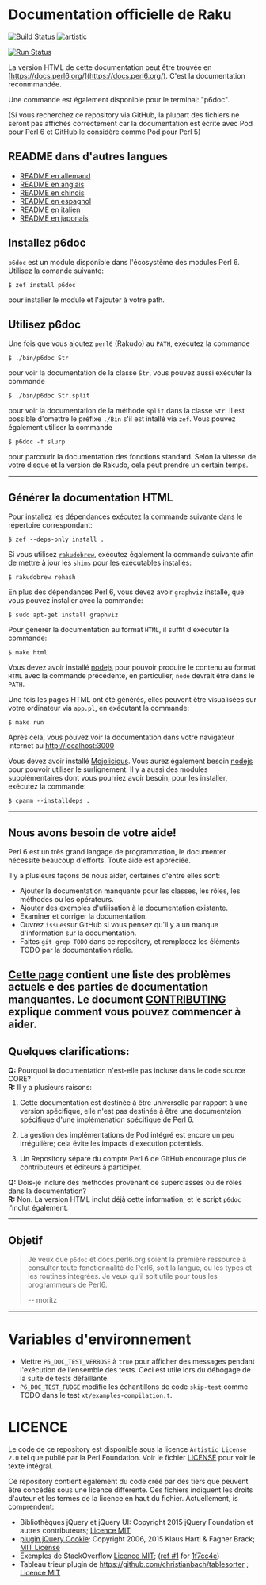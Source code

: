 # Documentation officielle de Raku

[![Build Status](https://travis-ci.org/perl6/doc.svg?branch=master)](https://travis-ci.org/perl6/doc) [![artistic](https://img.shields.io/badge/license-Artistic%202.0-blue.svg?style=flat)](https://opensource.org/licenses/Artistic-2.0)

[![Run Status](https://api.shippable.com/projects/591e99923f2f790700098a30/badge?branch=master)](https://app.shippable.com/github/perl6/doc)

La version HTML de cette documentation peut être trouvée en [https://docs.perl6.org/](https://docs.perl6.org/).
C'est la documentation reconmmandée.

Une commande est également disponible pour le terminal: "p6doc".

(Si vous recherchez ce repository via GitHub, la plupart des fichiers ne seront pas affichés correctement car la documentation est écrite avec Pod pour Perl 6 et GitHub le considère comme Pod pour Perl 5)


## README dans d'autres langues

* [README en allemand](../de/README.de.md)
* [README en anglais](../../../README.md)
* [README en chinois](../zh/README.zh.md)
* [README en espagnol](../es/README.es.md)
* [README en italien](../it/README.it.md)
* [README en japonais](../jp/README.jp.md)

## Installez p6doc

`p6doc` est un module disponible dans l'écosystème des modules Perl 6. Utilisez la comande suivante:

    $ zef install p6doc

pour installer le module et l'ajouter à votre path.

## Utilisez p6doc

Une fois que vous ajoutez `perl6` (Rakudo) au `PATH`, exécutez la commande


    $ ./bin/p6doc Str

pour voir la documentation de la classe `Str`, vous pouvez aussi exécuter la commande

    $ ./bin/p6doc Str.split

pour voir la documentation de la méthode `split` dans la classe `Str`.
Il est possible d'omettre le préfixe `./Bin` s'il est intallé via `zef`.
Vous pouvez également utiliser la commande

    $ p6doc -f slurp

pour parcourir la documentation des fonctions standard. Selon la vitesse de votre disque et la version de Rakudo, cela peut prendre un certain temps.

-------

## Générer la documentation HTML

Pour installez les dépendances exécutez la commande suivante dans le répertoire correspondant:

    $ zef --deps-only install .

Si vous utilisez [`rakudobrew`](https://github.com/tadzik/rakudobrew), exécutez également la commande suivante afin de mettre à jour les `shims` pour les exécutables installés:

    $ rakudobrew rehash

En plus des dépendances Perl 6, vous devez avoir `graphviz` installé, que vous pouvez installer avec la commande:

    $ sudo apt-get install graphviz

Pour générer la documentation au format `HTML`, il suffit d'exécuter la commande:

    $ make html

Vous devez avoir installé [nodejs](https://nodejs.org) pour pouvoir produire le contenu au format `HTML` avec la commande précédente, en particulier, `node` devrait être dans le `PATH`.

Une fois les pages HTML ont été générés, elles peuvent être visualisées sur votre ordinateur via `app.pl`, en exécutant la commande:

    $ make run

Après cela, vous pouvez voir la documentation dans votre navigateur internet au [http://localhost:3000](http://localhost:3000)

Vous devez avoir installé [Mojolicious](https://metacpan.org/pod/Mojolicious).
Vous aurez également besoin [nodejs](https://nodejs.org) pour pouvoir utiliser le surlignement.
Il y a aussi des modules supplémentaires dont vous pourriez avoir besoin, pour les installer, exécutez la commande:

    $ cpanm --installdeps .

---------

## Nous avons besoin de votre aide!

Perl 6 est un très grand langage de programmation, le documenter nécessite beaucoup d'efforts.
Toute aide est appréciée.

Il y a plusieurs façons de nous aider, certaines d'entre elles sont:

  * Ajouter la documentation manquante pour les classes, les rôles, les méthodes ou les opérateurs.
  * Ajouter des exemples d'utilisation à la documentation existante.
  * Examiner et corriger la documentation.
  * Ouvrez `issues`sur GitHub si vous  pensez qu'il y a un manque d'information sur la documentation.
  * Faites `git grep TODO` dans ce repository, et remplacez les éléments TODO par la documentation réelle.

[Cette page](https://github.com/perl6/doc/issues) contient une liste des problèmes actuels e des parties de documentation manquantes.
Le document [CONTRIBUTING](CONTRIBUTING.md) explique comment vous pouvez commencer à aider.
--------
## Quelques clarifications:

**Q:** Pourquoi la documentation n'est-elle pas incluse dans le code source CORE?<br>
**R:** Il y a plusieurs raisons:

  1. Cette documentation est destinée à être universelle par rapport à une version spécifique, elle n'est pas destinée à être une documentaion spécifique d'une implémenation spécifique de Perl 6.

  2. La gestion des implémentations de Pod intégré est encore un peu irrégulière; cela évite les impacts d'execution potentiels.

  3. Un Repository séparé du compte Perl 6 de GitHub encourage plus de contributeurs et éditeurs à participer.

**Q:** Dois-je inclure des méthodes provenant de superclasses ou de rôles dans la documentation?<br>
**R:** Non. La version HTML inclut déjà cette information, et le script `p6doc` l'inclut également.

--------

## Objetif

> Je veux que `p6doc` et docs.perl6.org soient la première ressource à consulter
> toute  fonctionnalité de Perl6,
> soit la langue, ou les types et les routines integrées. Je veux qu'il soit utile pour tous les programmeurs de Perl6.
>
>    -- moritz

--------

# Variables d'environnement

- Mettre `P6_DOC_TEST_VERBOSE` à `true` pour afficher des messages pendant l'exécution de l'ensemble des tests. Ceci est utile lors du débogage de la suite de tests défaillante.
- `P6_DOC_TEST_FUDGE` modifie les échantillons de code `skip-test` comme TODO dans le test `xt/examples-compilation.t`.

# LICENCE

Le code de ce repository est disponible sous la licence `Artistic License 2.0` tel que publié par la Perl Foundation. Voir le fichier [LICENSE](LICENSE) pour voir le texte intégral.

Ce repository contient également du code créé par des tiers que peuvent être concédés sous une licence différente. Ces fichiers indiquent les droits d'auteur et les termes de la licence en haut du fichier. Actuellement, is comprendent:

* Bibliothèques jQuery et jQuery UI: Copyright 2015 jQuery Foundation et autres contributeurs; [Licence MIT](http://creativecommons.org/licenses/MIT)
* [plugin jQuery Cookie](https://github.com/js-cookie/js-cookie):
  Copyright 2006, 2015 Klaus Hartl & Fagner Brack;
  [MIT License](http://creativecommons.org/licenses/MIT)
* Exemples de StackOverflow [Licence MIT](http://creativecommons.org/licenses/MIT); ([ref #1](http://stackoverflow.com/a/43669837/215487) for [1f7cc4e](https://github.com/perl6/doc/commit/1f7cc4efa0da38b5a9bf544c9b13cc335f87f7f6))
* Tableau trieur plugin de https://github.com/christianbach/tablesorter ;
  [Licence MIT](http://creativecommons.org/licenses/MIT)
